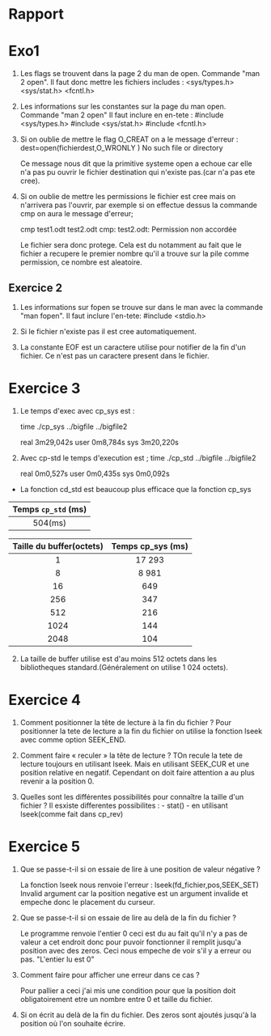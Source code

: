 # Rapport

# Exo1

1. Les flags se trouvent dans la page 2 du man de open. Commande "man 2 open".
Il faut donc mettre les fichiers includes : 
    <sys/types.h>
    <sys/stat.h>
    <fcntl.h>

2. Les informations sur les constantes sur la page du man open. Commande "man 2 open"
Il faut inclure en en-tete :
    #include <sys/types.h>
    #include <sys/stat.h>
    #include <fcntl.h>

3. Si on oublie de mettre le flag O_CREAT on a le message d'erreur :
    dest=open(fichierdest,O_WRONLY )
    No such file or directory
    
    Ce message nous dit que la primitive systeme open a echoue car elle n'a pas pu ouvrir le fichier destination qui n'existe pas.(car n'a pas ete cree).

4. Si on oublie de mettre les permissions le fichier est cree mais on n'arrivera pas l'ouvrir, par exemple si on effectue dessus la commande cmp on aura le message d'erreur;

    cmp test1.odt test2.odt 
    cmp: test2.odt: Permission non accordée

    Le fichier sera donc protege.
    Cela est du notamment au fait que le fichier a recupere le premier nombre qu'il a trouve sur la pile comme permission, ce nombre est aleatoire.

## Exercice 2


1. Les informations sur fopen se trouve sur dans le man avec la commande "man fopen".
    Il faut inclure l'en-tete: 
        #include <stdio.h>

2. Si le fichier n'existe pas il est cree automatiquement.

3. La constante EOF est un caractere utilise pour notifier de la fin d'un fichier. Ce n'est pas un caractere present dans le fichier.

# Exercice 3

1. Le temps d'exec avec cp_sys est :

    time ./cp_sys ../bigfile ../bigfile2

    real	3m29,042s
    user	0m8,784s
    sys	3m20,220s

2. Avec cp-std le temps d'execution est ;
    time ./cp_std ../bigfile ../bigfile2

    real	0m0,527s
    user	0m0,435s
    sys	0m0,092s


- La fonction cd_std est beaucoup plus efficace que la fonction cp_sys

| Temps `cp_std` (ms)|
|:----------------:|
| 504(ms)|


| Taille du buffer(octets) | Temps cp_sys (ms) |
|:------------------------:|:-----------------:|
|            1             |      17 293       | 
|            8             |      8 981        | 
|            16            |       649         | 
|           256            |       347         |
|           512            |       216         |
|           1024           |       144         |
|           2048           |        104        |

2. La taille de buffer utilise est d'au moins 512 octets dans les bibliotheques standard.(Généralement on utilise 1 024 octets).

# Exercice 4

1. Comment positionner la tête de lecture à la fin du fichier ?
    Pour positionner la tete de lecture a la fin du fichier on utilise la fonction lseek avec comme option SEEK_END.

2. Comment faire « reculer » la tête de lecture ?
    TOn recule la tete de lecture toujours en utilisant lseek. Mais en utilisant SEEK_CUR et une position relative en negatif.
    Cependant on doit faire attention a au plus revenir a la position 0.
3. Quelles sont les différentes possibilités pour connaître la taille d'un fichier ?
    Il esxiste differentes possibilites :
        - stat()
        - en utilisant lseek(comme fait dans cp_rev)
        
# Exercice 5

1.  Que se passe-t-il si on essaie de lire à une position de valeur négative ?

    La fonction lseek nous renvoie l'erreur :
    lseek(fd_fichier,pos,SEEK_SET)
    Invalid argument
    car la position negative est un argument invalide et empeche donc le placement du curseur.

2. Que se passe-t-il si on essaie de lire au delà de la fin du fichier ?

    Le programme renvoie l'entier 0 ceci est du au fait qu'il n'y a pas de valeur a cet endroit donc
    pour puvoir fonctionner il remplit jusqu'a position avec des zeros. Ceci nous empeche de voir s'il y a erreur ou pas.
        "L'entier lu est 0"

3.  Comment faire pour afficher une erreur dans ce cas ?

    Pour pallier a ceci j'ai mis une condition pour que la position doit obligatoirement etre un nombre entre 0 et taille du fichier.

4. Si on écrit au delà de la fin du fichier. Des zeros sont ajoutés jusqu'à la position où l'on souhaite écrire.